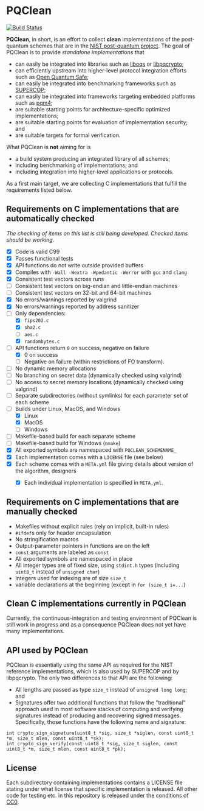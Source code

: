# PQClean

[![Build Status](https://travis-ci.com/PQClean/PQClean.svg?branch=master)](https://travis-ci.com/PQClean/PQClean)

**PQClean**, in short, is an effort to collect **clean** implementations of the post-quantum
schemes that are in the 
[NIST post-quantum project](https://csrc.nist.gov/projects/post-quantum-cryptography).
The goal of PQClean is to provide *standalone implementations* that 
* can easily be integrated into libraries such as [liboqs](https://openquantumsafe.org/#liboqs) or [libpqcrypto](https://libpqcrypto.org/);
* can efficiently upstream into higher-level protocol integration efforts such as [Open Quantum Safe](https://openquantumsafe.org/#integrations);
* can easily be integrated into benchmarking frameworks such as [SUPERCOP](https://bench.cr.yp.to/supercop.shtml);
* can easily be integrated into frameworks targeting embedded platforms such as [pqm4](https://github.com/mupq/pqm4);
* are suitable starting points for architecture-specific optimized implementations;
* are suitable starting points for evaluation of implementation security; and
* are suitable targets for formal verification.

What PQClean is **not** aiming for is
* a build system producing an integrated library of all schemes;
* including benchmarking of implementations; and
* including integration into higher-level applications or protocols.

As a first main target, we are collecting C implementations that fulfill the requirements
listed below. 

## Requirements on C implementations that are automatically checked

_The checking of items on this list is still being developed. Checked items should be working._

* [x] Code is valid C99
* [x] Passes functional tests
* [x] API functions do not write outside provided buffers
* [x] Compiles with `-Wall -Wextra -Wpedantic -Werror` with `gcc` and `clang`
* [x] Consistent test vectors across runs
* [ ] Consistent test vectors on big-endian and little-endian machines
* [ ] Consistent test vectors on 32-bit and 64-bit machines
* [X] No errors/warnings reported by valgrind
* [X] No errors/warnings reported by address sanitizer
* [ ] Only dependencies:
  * [x] `fips202.c`
  * [x] `sha2.c`
  * [ ] `aes.c`
  * [x] `randombytes.c`
* [ ] API functions return `0` on success, negative on failure
    * [x] 0 on success
    * [ ] Negative on failure (within restrictions of FO transform).
* [ ] No dynamic memory allocations
* [ ] No branching on secret data (dynamically checked using valgrind)
* [ ] No access to secret memory locations (dynamically checked using valgrind)
* [ ] Separate subdirectories (without symlinks) for each parameter set of each scheme
* [ ] Builds under Linux, MacOS, and Windows
    * [x] Linux
    * [x] MacOS
    * [ ] Windows
* [ ] Makefile-based build for each separate scheme
* [ ] Makefile-based build for Windows (`nmake`)
* [x] All exported symbols are namespaced with `PQCLEAN_SCHEMENAME_`
* [x] Each implementation comes with a `LICENSE` file (see below)
* [x] Each scheme comes with a `META.yml` file giving details about version of the algorithm, designers
    * [x] Each individual implementation is specified in `META.yml`.


## Requirements on C implementations that are manually checked

* Makefiles without explicit rules (rely on implicit, built-in rules)
* `#ifdef`s only for header encapsulation
* No stringification macros
* Output-parameter pointers in functions are on the left
* `const` arguments are labeled as `const`
* All exported symbols are namespaced in place
* All integer types are of fixed size, using `stdint.h` types (including `uint8_t` instead of `unsigned char`)
* Integers used for indexing are of size `size_t`
* variable declarations at the beginning (except in `for (size_t i=...`)


## Clean C implementations currently in PQClean

Currently, the continuous-integration and testing environment of PQClean is still work in progress 
and as a consequence PQClean does not yet have many implementations.

<!--
 Currently, PQClean includes clean C implementations of the following KEMs:

 * [Kyber-512](https://pq-crystals.org/kyber/)
 * [Kyber-768](https://pq-crystals.org/kyber/)
 * [Kyber-1024](https://pq-crystals.org/kyber/)

 Currently, PQClean includes clean C implementations of the following signature schemes:

 * [Dilithium-III](https://pq-crystals.org/dilithium/)
-->

## API used by PQClean

PQClean is essentially using the same API as required for the NIST reference implementations, 
which is also used by SUPERCOP and by libpqcrypto. The only two differences to that API are
the following:
* All lengths are passed as type `size_t` instead of `unsigned long long`; and
* Signatures offer two additional functions that follow the "traditional" approach used
in most software stacks of computing and verifying signatures instead of producing and
recovering signed messages. Specifically, those functions have the following name and signature:

```
int crypto_sign_signature(uint8_t *sig, size_t *siglen, const uint8_t *m, size_t mlen, const uint8_t *sk);
int crypto_sign_verify(const uint8_t *sig, size_t siglen, const uint8_t *m, size_t mlen, const uint8_t *pk);
```

## License

Each subdirectory containing implementations contains a LICENSE file stating under what license
that specific implementation is released. All other code for testing etc. in this repository
is released under the conditions of [CC0](http://creativecommons.org/publicdomain/zero/1.0/).
